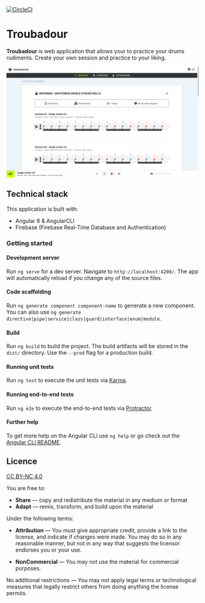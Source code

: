 [![CircleCI](https://circleci.com/gh/Myeris/troubadour/tree/master.svg?style=svg)](https://circleci.com/gh/Myeris/troubadour/tree/master)

# Troubadour

**Troubadour** is web application that allows your to practice your drums rudiments. Create your own session and practice to your liking.

![Practice session](./doc/assets/session.png)

## Technical stack

This application is built with:

- Angular 8 & AngularCLI
- Firebase (Firebase Real-Time Database and Authentication)

### Getting started

#### Development server

Run `ng serve` for a dev server. Navigate to `http://localhost:4200/`. The app will automatically reload if you change any of the source files.

#### Code scaffolding

Run `ng generate component component-name` to generate a new component. You can also use `ng generate directive|pipe|service|class|guard|interface|enum|module`.

#### Build

Run `ng build` to build the project. The build artifacts will be stored in the `dist/` directory. Use the `--prod` flag for a production build.

#### Running unit tests

Run `ng test` to execute the unit tests via [Karma](https://karma-runner.github.io).

#### Running end-to-end tests

Run `ng e2e` to execute the end-to-end tests via [Protractor](http://www.protractortest.org/).

#### Further help

To get more help on the Angular CLI use `ng help` or go check out the [Angular CLI README](https://github.com/angular/angular-cli/blob/master/README.md).

## Licence

[CC BY-NC 4.0](./LICENCE.md)

You are free to:

- **Share** — copy and redistribute the material in any medium or format
- **Adapt** — remix, transform, and build upon the material

Under the following terms:

- **Attribution** — You must give appropriate credit, provide a link to the license, and indicate if changes were made. You may do so in any reasonable manner, but not in any way that suggests the licensor endorses you or your use.

- **NonCommercial** — You may not use the material for commercial purposes.

No additional restrictions — You may not apply legal terms or technological measures that legally restrict others from doing anything the license permits.
